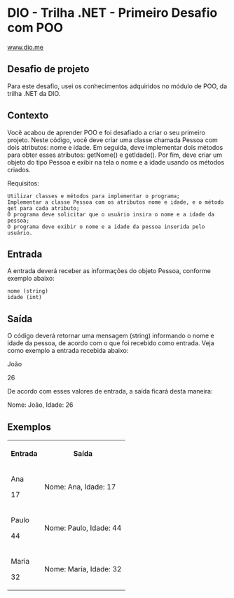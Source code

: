 # DIO - Trilha .NET - Primeiro Desafio com POO
www.dio.me

## Desafio de projeto
Para este desafio, usei os conhecimentos adquiridos no módulo de POO, da trilha .NET da DIO.

## Contexto
Você acabou de aprender POO e foi desafiado a criar o seu primeiro projeto. Neste código, você deve criar uma classe chamada Pessoa com dois atributos: nome e idade. Em seguida, deve implementar dois métodos para obter esses atributos: getNome() e getIdade(). Por fim, deve criar um objeto do tipo Pessoa e exibir na tela o nome e a idade usando os métodos criados.

Requisitos:

    Utilizar classes e métodos para implementar o programa;
    Implementar a classe Pessoa com os atributos nome e idade, e o método get para cada atributo;
    O programa deve solicitar que o usuário insira o nome e a idade da pessoa;
    O programa deve exibir o nome e a idade da pessoa inserida pelo usuário.

## Entrada
A entrada deverá receber as informações do objeto Pessoa, conforme exemplo abaixo:

    nome (string)
    idade (int)


## Saída
O código deverá retornar uma mensagem (string) informando o nome e idade da pessoa, de acordo com o que foi recebido como entrada. Veja como exemplo a entrada recebida abaixo:

João

26

De acordo com esses valores de entrada, a saída ficará desta maneira:

Nome: João, Idade: 26


 ## <a name="Exemplos"></a> Exemplos
<table>
<th><p>Entrada</h3></>
 <th><p>Saída</p></th>
  <tr>
      <td>
        <p>Ana</p>
          <p>17</p>
      </td>
      <td>
        <p>Nome: Ana, Idade: 17</p>
      </td>
  </tr>
  <tr>
      <td>
        <p>Paulo</p>
          <p>44</p>
      </td>
      <td>
        <p>Nome: Paulo, Idade: 44</p>
      </td>
  </tr>
  <tr>
      <td>
        <p>Maria</p>
          <p>32</p>
      </td>
      <td>
        <p>Nome: Maria, Idade: 32</p>
      </td>
  </tr>
</table>
